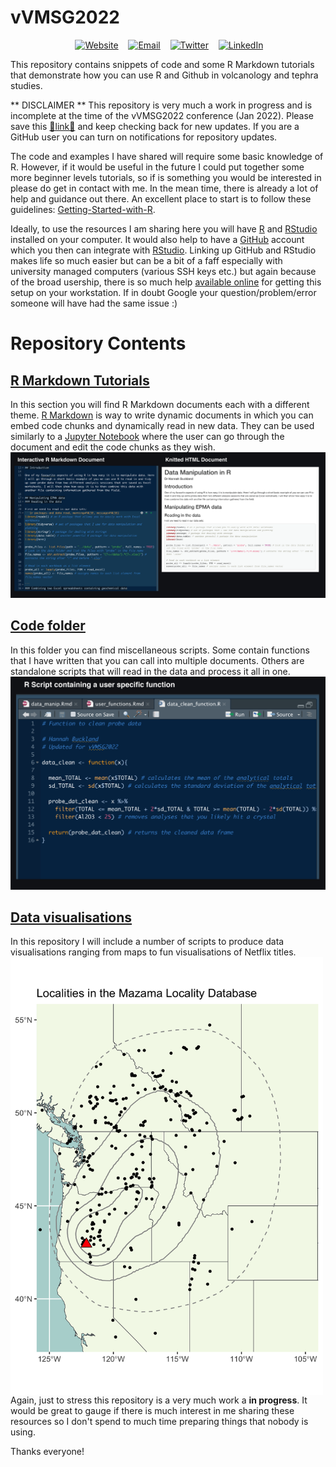 # vVMSG2022

<div align="center">

&nbsp;&nbsp;&nbsp;
<a href="https://hannahmbuckland.wordpress.com/"><img border="0" alt="Website" src="https://assets.dryicons.com/uploads/icon/svg/4926/home.svg" width="40" height="40"></a>&nbsp;&nbsp;&nbsp;
<a href="mailto:h.m.buckland@swansea.ac.uk"><img border="0" alt="Email" src="https://assets.dryicons.com/uploads/icon/svg/8007/c804652c-fae4-43d7-b539-187d6a408254.svg" width="40" height="40"></a>&nbsp;&nbsp;&nbsp;
<a href="https://twitter.com/HannahMBuckland"><img border="0" alt="Twitter" src="https://assets.dryicons.com/uploads/icon/svg/8385/c23f7ffc-ca8d-4246-8978-ce9f6d5bcc99.svg" width="40" height="40"></a>&nbsp;&nbsp;&nbsp;
<a href="https://www.linkedin.com/in/hmbuckland1992/"><img border="0" alt="LinkedIn" src="https://assets.dryicons.com/uploads/icon/svg/8337/a347cd89-1662-4421-be90-58e5e8004eae.svg" width="40" height="40"></a>&nbsp;&nbsp;&nbsp;

</div>

This repository contains snippets of code and some R Markdown tutorials that demonstrate how you can use R and Github in volcanology and tephra studies.

** DISCLAIMER ** This repository is very much a work in progress and is incomplete at the time of the vVMSG2022 conference (Jan 2022). Please save this [🔗link🔗](https://github.com/HannahBuckland/vVMSG2022) and keep checking back for new updates. If you are a GitHub user you can turn on notifications for repository updates.

The code and examples I have shared will require some basic knowledge of R.
However, if it would be useful in the future I could put together some more beginner levels tutorials, so if is something you would be interested in please do get in contact with me.
In the mean time, there is already a lot of help and guidance out there. 
An excellent place to start is to follow these guidelines: [Getting-Started-with-R](https://support.rstudio.com/hc/en-us/articles/201141096-Getting-Started-with-R).

Ideally, to use the resources I am sharing here you will have [R](https://www.r-project.org/) and [RStudio](https://www.rstudio.com/products/rstudio/download/) installed on your computer.
It would also help to have a [GitHub](https://docs.github.com/en/get-started) account which you then can integrate with [RStudio](https://happygitwithr.com/rstudio-git-github.html). Linking up GitHub and RStudio makes life so much easier but can be a bit of a faff especially with university managed computers (various SSH keys etc.) but again because of the broad usership, there is so much help [available online](https://rfortherestofus.com/2021/02/how-to-use-git-github-with-r/) for getting this setup on your workstation. If in doubt Google your question/problem/error someone will have had the same issue :)


# Repository Contents

## [R Markdown Tutorials](https://github.com/HannahBuckland/vVMSG2022/tree/main/docs)
In this section you will find R Markdown documents each with a different theme. [R Markdown](https://rmarkdown.rstudio.com/lesson-1.html) is way to write dynamic documents in which you can embed code chunks and dynamically read in new data. They can be used similarly to a [Jupyter Notebook](https://realpython.com/jupyter-notebook-introduction/) where the user can go through the document and edit the code chunks as they wish.
![](https://github.com/HannahBuckland/vVMSG2022/blob/main/images/markdown.png)

## [Code folder](https://github.com/HannahBuckland/vVMSG2022/tree/main/code)
In this folder you can find miscellaneous scripts. Some contain functions that I have written that you can call into multiple documents. Others are standalone scripts that will read in the data and process it all in one.
![](https://github.com/HannahBuckland/vVMSG2022/blob/main/images/script.png)

## [Data visualisations](https://github.com/HannahBuckland/vVMSG2022/blob/main/plots)
In this repository I will include a number of scripts to produce data visualisations ranging from maps to fun visualisations of Netflix titles.
<img src="https://github.com/HannahBuckland/vVMSG2022/blob/main/plots/MLSB_localities.png" align="center" width="500" height="700" />
<br>
Again, just to stress this repository is a very much work a **in progress**. It would be great to gauge if there is much interest in me sharing these resources so I don't spend to much time preparing things that nobody is using. 

Thanks everyone!
